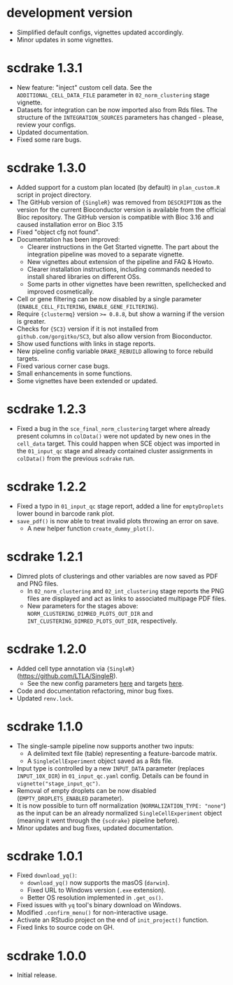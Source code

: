 # development version

- Simplified default configs, vignettes updated accordingly.
- Minor updates in some vignettes.

# scdrake 1.3.1

- New feature: "inject" custom cell data. See the `ADDITIONAL_CELL_DATA_FILE` parameter in `02_norm_clustering` stage
  vignette.
- Datasets for integration can be now imported also from Rds files. The structure of the `INTEGRATION_SOURCES`
  parameters has changed - please, review your configs.
- Updated documentation.
- Fixed some rare bugs.

# scdrake 1.3.0

- Added support for a custom plan located (by default) in `plan_custom.R` script in project directory.
- The GitHub version of `{SingleR}` was removed from `DESCRIPTION` as the version for the current Bioconductor version
  is available from the official Bioc repository. The GitHub version is compatible with Bioc 3.16 and caused
  installation error on Bioc 3.15
- Fixed "object cfg not found".
- Documentation has been improved:
  - Clearer instructions in the Get Started vignette. The part about the integration pipeline was moved to a separate
    vignette.
  - New vignettes about extension of the pipeline and FAQ & Howto.
  - Clearer installation instructions, including commands needed to install shared libraries on different OSs.
  - Some parts in other vignettes have been rewritten, spellchecked and improved cosmetically.
- Cell or gene filtering can be now disabled by a single parameter (`ENABLE_CELL_FILTERING`, `ENABLE_GENE_FILTERING`).
- Require `{clustermq}` version `>= 0.8.8`, but show a warning if the version is greater.
- Checks for `{SC3}` version if it is not installed from `github.com/gorgitko/SC3`, but also allow version from Bioconductor.
- Show used functions with links in stage reports.
- New pipeline config variable `DRAKE_REBUILD` allowing to force rebuild targets.
- Fixed various corner case bugs.
- Small enhancements in some functions.
- Some vignettes have been extended or updated.

# scdrake 1.2.3

- Fixed a bug in the `sce_final_norm_clustering` target where already present columns in `colData()` were not updated by
  new ones in the `cell_data` target. This could happen when SCE object was imported in the `01_input_qc` stage
  and already contained cluster assignments in `colData()` from the previous `scdrake` run.

# scdrake 1.2.2

- Fixed a typo in `01_input_qc` stage report, added a line for `emptyDroplets` lower bound in barcode rank plot.
- `save_pdf()` is now able to treat invalid plots throwing an error on save.
  - A new helper function `create_dummy_plot()`.

# scdrake 1.2.1

- Dimred plots of clusterings and other variables are now saved as PDF and PNG files.
  - In `02_norm_clustering` and `02_int_clustering` stage reports the PNG files are displayed and act as links to
    associated multipage PDF files.
  - New parameters for the stages above: `NORM_CLUSTERING_DIMRED_PLOTS_OUT_DIR` and `INT_CLUSTERING_DIMRED_PLOTS_OUT_DIR`,
    respectively.

# scdrake 1.2.0

- Added cell type annotation via `{SingleR}` (<https://github.com/LTLA/SingleR>).
  - See the new config parameters [here](https://bioinfocz.github.io/scdrake/articles/stage_norm_clustering.html#cell-type-annotation)
    and targets [here](https://bioinfocz.github.io/scdrake/articles/stage_norm_clustering.html#cell-type-annotation-1).
- Code and documentation refactoring, minor bug fixes.
- Updated `renv.lock`.

# scdrake 1.1.0

- The single-sample pipeline now supports another two inputs:
  - A delimited text file (table) representing a feature-barcode matrix.
  - A `SingleCellExperiment` object saved as a Rds file.
- Input type is controlled by a new `INPUT_DATA` parameter (replaces `INPUT_10X_DIR`) in `01_input_qc.yaml` config.
  Details can be found in `vignette("stage_input_qc")`.
- Removal of empty droplets can be now disabled (`EMPTY_DROPLETS_ENABLED` parameter).
- It is now possible to turn off normalization (`NORMALIZATION_TYPE: "none"`) as the input can be an already normalized
  `SingleCellExperiment` object (meaning it went through the `{scdrake}` pipeline before).
- Minor updates and bug fixes, updated documentation.

# scdrake 1.0.1

- Fixed `download_yq()`:
  - `download_yq()` now supports the masOS (`darwin`).
  - Fixed URL to Windows version (`.exe` extension).
  - Better OS resolution implemented in `.get_os()`.
- Fixed issues with `yq` tool's binary download on Windows.
- Modified `.confirm_menu()` for non-interactive usage.
- Activate an RStudio project on the end of `init_project()` function.
- Fixed links to source code on GH.

# scdrake 1.0.0

- Initial release.

